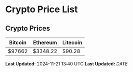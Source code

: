 # Crypto Price List

## Crypto Prices
| Bitcoin | Ethereum | Litecoin |
| ------- | -------- | -------- |
| $97662 | $3348.22 | $90.28 |
**Last Updated:** 2024-11-21 13:40 UTC
**Last Updated:** $DATE$
